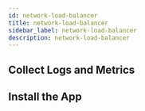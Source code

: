 ```yaml
---
id: network-load-balancer
title: network-load-balancer
sidebar_label: network-load-balancer
description: network-load-balancer
---
```



## Collect Logs and Metrics

## Install the App
